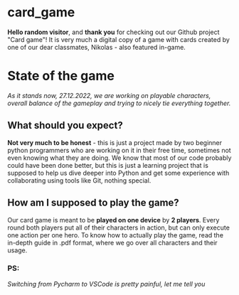 # card_game
**Hello random visitor**, and **thank you** for checking out our Github project "Card game"! It is very much a digital copy of a game with cards created by one
of our dear classmates, Nikolas - also featured in-game. 

# State of the game
*As it stands now, 27.12.2022, we are working on playable characters, overall balance of the gameplay and trying to nicely tie everything together.*

## What should you expect?
**Not very much to be honest** - this is just a project made by two beginner python programmers who are working on it in their free time, sometimes not even knowing what they are doing.
We know that most of our code probably could have been done better, but this is just a learning project that is supposed to help us dive deeper into Python and get some experience with collaborating using tools like Git, nothing special.

## How am I supposed to play the game?
Our card game is meant to be **played on one device** by **2 players**. Every round both players put all of their characters in action, but can only execute one action per one hero. To know how to actually play the game, read the in-depth guide in .pdf format, where we go over all characters and their usage.

### PS:
*Switching from Pycharm to VSCode is pretty painful, let me tell you*